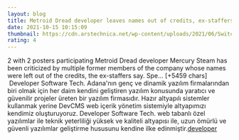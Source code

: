 ```yaml
--- 
layout: blog
title: Metroid Dread developer leaves names out of credits, ex-staffers say
date: 2021-10-15 10:15:09
thumbnail: https://cdn.arstechnica.net/wp-content/uploads/2021/06/Switch_MetroidDread-760x380.png
rating: 4
---
```

2 with 2 posters participating
Metroid Dread developer Mercury Steam has been criticized by multiple former members of the company whose names were left out of the credits, the ex-staffers say.
Spe… [+5459 chars]</br>&nbsp;Developer Software Tech. Adana'nın genç ve dinamik yazılım firmalarından biri olmak için her daim kendini geliştiren yazılım konusunda yaratıcı ve güvenilir projeler üreten bir yazılım firmasıdır. Hazır altyapılı sistemler kullanmak yerine DevCMS web içerik yönetim sistemiyle altyapımızı kendimiz oluşturuyoruz. Developer Software Tech. web tabanlı özel yazılımlar ile teknik yeterliliği yüksek ve kaliteli altyapısı ile, uzun ömürlü ve güvenli yazılımlar geliştirme hususunu kendine ilke edinmiştir.<a href="https://www.developerbilisim.com/">developer</a>